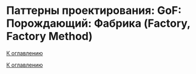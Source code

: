 # Паттерны проектирования: GoF: Порождающий: Фабрика (Factory, Factory Method)

<!--
https://refactoring.guru/ru/design-patterns/catalog
-->

[К оглавлению](../../README.md)



[К оглавлению](../../README.md)

